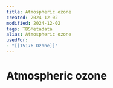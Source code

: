 ```yaml
---
title: Atmospheric ozone
created: 2024-12-02
modified: 2024-12-02
tags: TBSMetadata
alias: Atmospheric ozone
usedFor:
- "[[15176 Ozone]]"
---
```

# Atmospheric ozone
